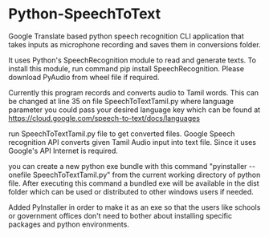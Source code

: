 # Python-SpeechToText
Google Translate based python speech recognition CLI application that takes inputs as microphone recording and saves them in conversions folder.

It uses Python's SpeechRecognition module to read and generate texts. To install this module, run command pip install SpeechRecognition. Please download PyAudio from wheel file if required. 

Currently this program records and converts audio to Tamil words. This can be changed at line 35 on file SpeechToTextTamil.py where language parameter you could pass your desired language key which can be found at https://cloud.google.com/speech-to-text/docs/languages

run SpeechToTextTamil.py file to get converted files. Google Speech recognition API converts given Tamil Audio input into text file. Since it uses Google's API Internet is required.

you can create a new python exe bundle with this command "pyinstaller --onefile SpeechToTextTamil.py" from the current working directory of python file. After executing this command a bundled exe will be available in the dist folder which can be used or distributed to other windows users if needed.

Added PyInstaller in order to make it as an exe so that the users like schools or government offices don't need to bother about installing specific packages and python environments.
